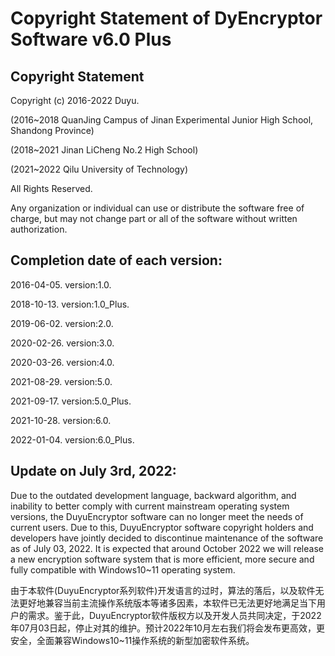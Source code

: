 # Copyright Statement of DyEncryptor Software v6.0 Plus

## Copyright Statement

Copyright (c) 2016-2022 Duyu.

 (2016~2018 QuanJing Campus of Jinan Experimental Junior High School, Shandong Province)
 
 (2018~2021 Jinan LiCheng No.2 High School)
 
 (2021~2022 Qilu University of Technology)

 All Rights Reserved.
 
 Any organization or individual can use or distribute the software free of charge, but may not change part or all of the software without written authorization.
 
 ## Completion date of each version:

 2016-04-05.  version:1.0.
 
 2018-10-13.  version:1.0_Plus.
 
 2019-06-02.  version:2.0.
 
 2020-02-26.  version:3.0.
 
 2020-03-26.  version:4.0.
 
 2021-08-29.  version:5.0.
 
 2021-09-17.  version:5.0_Plus.
 
 2021-10-28.  version:6.0.
 
 2022-01-04.  version:6.0_Plus.


## Update on July 3rd, 2022:
 
 Due to the outdated development language, backward algorithm, and inability to better comply with current mainstream operating system versions, the DuyuEncryptor software can no longer meet the needs of current users. Due to this, DuyuEncryptor software copyright holders and developers have jointly decided to discontinue maintenance of the software as of July 03, 2022. It is expected that around October 2022 we will release a new encryption software system that is more efficient, more secure and fully compatible with Windows10~11 operating system.
 
 由于本软件(DuyuEncryptor系列软件)开发语言的过时，算法的落后，以及软件无法更好地兼容当前主流操作系统版本等诸多因素，本软件已无法更好地满足当下用户的需求。鉴于此，DuyuEncryptor软件版权方以及开发人员共同决定，于2022年07月03日起，停止对其的维护。预计2022年10月左右我们将会发布更高效，更安全，全面兼容Windows10~11操作系统的新型加密软件系统。
